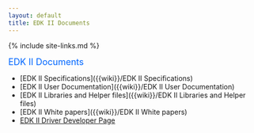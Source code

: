 ```yaml
---
layout: default
title: EDK II Documents
---
```

{% include site-links.md %}

<MTMarkdownOptions output='html4'>
<font color="#0066FF" size="4">
EDK II Documents
</font>
</MTMarkdownOptions>

* [EDK II Specifications]({{wiki}}/EDK II Specifications) <BR>
* [EDK II User Documentation]({{wiki}}/EDK II User Documentation)<BR>
* [EDK II Libraries and Helper files]({{wiki}}/EDK II Libraries and Helper files)<BR>
* [EDK II White papers]({{wiki}}/EDK II White papers)<BR>
* [EDK II Driver Developer Page]({{wiki}}/Driver-Developer)<BR>

